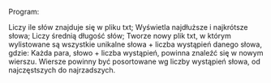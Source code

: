 Program:

Liczy ile słów znajduje się w pliku txt;
Wyświetla najdłuższe i najkrótsze słowa;
Liczy średnią długość słów;
Tworze nowy plik txt, w którym wylistowane są wszystkie unikalne słowa + liczba wystąpień danego słowa, gdzie:
Każda para, słowo + liczba wystąpień, powinna znaleźć się w nowym wierszu.
Wiersze powinny być posortowane wg liczby wystąpień słowa, od najczęstszych do najrzadszych.
